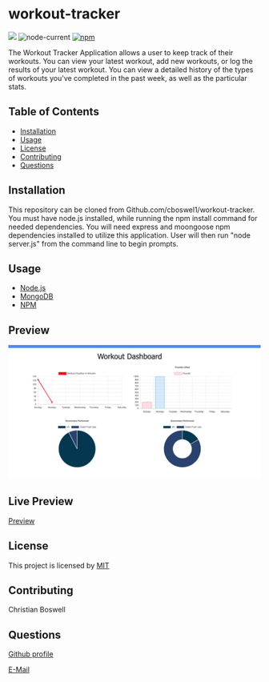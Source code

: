 # workout-tracker 


![](https://img.shields.io/badge/license-MIT-yellow)
![node-current](https://img.shields.io/node/v/c?color=gr)
[![npm](https://img.shields.io/npm/v/npm?color=blue&logo=npm)](https://www.npmjs.com/package/inquirer)

The Workout Tracker Application allows a user to keep track of their workouts. You can view your latest workout, add new workouts, or log the results of your latest workout. You can view a detailed history of the types of workouts you've completed in the past week, as well as the particular stats. 

## Table of Contents 
  - [Installation](#installation)
  - [Usage](#usage)
  - [License](#license)
  - [Contributing](#contributing)
  - [Questions](#questions)


## Installation 
This repository can be cloned from Github.com/cboswel1/workout-tracker. You must have node.js installed, while running the npm install command for needed dependencies. You will need express and moongoose npm dependencies installed to utilize this application. User will then run "node server.js" from the command line to begin prompts. 


## Usage
  - [Node.js](https://nodejs.org/en/)
  - [MongoDB](https://www.mongodb.com/)
  - [NPM](https://www.npmjs.com/)
  

## Preview 
<img src="https://github.com/cboswel1/workout-tracker/blob/main/public/assets/images/workout1.png?raw=true" alt="project image">


## Live Preview 
[Preview]()


## License
This project is licensed by [MIT](https://opensource.org/licenses/MIT)


## Contributing
Christian Boswell


## Questions

[Github profile](https://github.com/cboswel1)

[E-Mail](mailto:christianboswell86@gmail.com)
